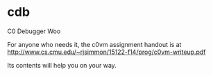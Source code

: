 # cdb
C0 Debugger Woo

For anyone who needs it, the c0vm assignment handout is at http://www.cs.cmu.edu/~rjsimmon/15122-f14/prog/c0vm-writeup.pdf

Its contents will help you on your way.
